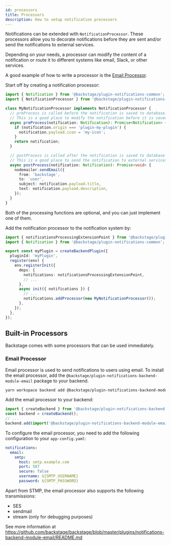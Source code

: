 ```yaml
---
id: processors
title: Processors
description: How to setup notification processors
---
```


Notifications can be extended with `NotificationProcessor`. These processors allow you to decorate notifications before they are sent and/or send the notifications to external services.

Depending on your needs, a processor can modify the content of a notification or route it to different systems like email, Slack, or other services.

A good example of how to write a processor is the [Email Processor](https://github.com/backstage/backstage/tree/master/plugins/notifications-backend-module-email).

Start off by creating a notification processor:

```ts
import { Notification } from '@backstage/plugin-notifications-common';
import { NotificationProcessor } from '@backstage/plugin-notifications-node';

class MyNotificationProcessor implements NotificationProcessor {
  // preProcess is called before the notification is saved to database.
  // This is a good place to modify the notification before it is saved and sent to the user.
  async preProcess(notification: Notification): Promise<Notification> {
    if (notification.origin === 'plugin-my-plugin') {
      notification.payload.icon = 'my-icon';
    }
    return notification;
  }

  // postProcess is called after the notification is saved to database and the signal is emitted.
  // This is a good place to send the notification to external services.
  async postProcess(notification: Notification): Promise<void> {
    nodemailer.sendEmail({
      from: 'backstage',
      to: 'user',
      subject: notification.payload.title,
      text: notification.payload.description,
    });
  }
}
```

Both of the processing functions are optional, and you can just implement one of them.

Add the notification processor to the notification system by:

```ts
import { notificationsProcessingExtensionPoint } from '@backstage/plugin-notifications-node';
import { Notification } from '@backstage/plugin-notifications-common';

export const myPlugin = createBackendPlugin({
  pluginId: 'myPlugin',
  register(env) {
    env.registerInit({
      deps: {
        notifications: notificationsProcessingExtensionPoint,
        // ...
      },
      async init({ notifications }) {
        // ...
        notifications.addProcessor(new MyNotificationProcessor());
      },
    });
  },
});
```

## Built-in Processors

Backstage comes with some processors that can be used immediately.

### Email Processor

Email processor is used to send notifications to users using email. To install the email processor, add the `@backstage/plugin-notifications-backend-module-email` package to your backend.

```bash
yarn workspace backend add @backstage/plugin-notifications-backend-module-email
```

Add the email processor to your backend:

```ts
import { createBackend } from '@backstage/plugin-notifications-backend';
const backend = createBackend();
// ...
backend.add(import('@backstage/plugin-notifications-backend-module-email'));
```

To configure the email processor, you need to add the following configuration to your `app-config.yaml`:

```yaml
notifications:
  email:
    smtp:
      host: smtp.example.com
      port: 587
      secure: false
      username: ${SMTP_USERNAME}
      password: ${SMTP_PASSWORD}
```

Apart from STMP, the email processor also supports the following transmissions:

- SES
- sendmail
- stream (only for debugging purposes)

See more information at https://github.com/backstage/backstage/blob/master/plugins/notifications-backend-module-email/README.md
